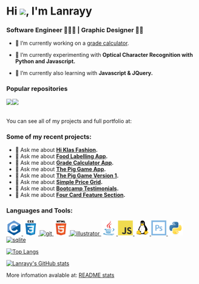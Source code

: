 <h1 align="left">Hi <img src="https://raw.githubusercontent.com/MartinHeinz/MartinHeinz/master/wave.gif" width="30px">, I'm Lanrayy</h1>

<h3 align="left">Software Engineer 👨🏿‍💻 | Graphic Designer ✍🏿</h3>

- 🔭 I’m currently working on a [grade calculator](https://lanrayy.github.io/grade-calculator/).

- 🌱 I’m currently experimenting with **Optical Character Recognition with Python and Javascript.**
- 🌱 I’m currently also learning with **Javascript & JQuery.**

<h3>Popular repositories </h3>

<a href="https://github.com/Lanrayy/grade-calculator" target="_blank">
  <img align="left" src="https://github-readme-stats.vercel.app/api/pin/?username=Lanrayy&show_owner=true&repo=grade-calculator" />
</a>

<a href="https://github.com/Lanrayy/the-pig-game-v2" target="_blank">
  <img align="centre" src="https://github-readme-stats.vercel.app/api/pin/?username=Lanrayy&show_owner=true&repo=the-pig-game-v2" />
</a>

<br/>

<br/>

<p>You can see all of my projects and full portfolio at:</p>
<h3>Some of my recent projects:</h3>

- 💬 Ask me about **[Hi Klas Fashion](https://www.hi-klas-fashion.co.uk).**
- 💬 Ask me about **[Food Labelling App](https://food-label-website.vercel.app).**
- 💬 Ask me about **[Grade Calculator App](https://lanrayy.github.io/grade-calculator/).**
- 💬 Ask me about **[The Pig Game App](https://lanrayy.github.io/the-pig-game-v2/).**
- 💬 Ask me about **[The Pig Game Version 1](https://the-pig-game.vercel.app).**
- 💬 Ask me about **[Simple Price Grid](https://lanrayy.github.io/single-price-grid-component-master/).**
- 💬 Ask me about **[Bootcamp Testimonials](https://lanrayy.github.io/bootcamp-testimonials/).**
- 💬 Ask me about **[Four Card Feature Section](https://lanrayy.github.io/four-card-feature-section/).**


<h3 align="left">Languages and Tools:</h3>
<p align="left"> <a href="https://www.cprogramming.com/" target="_blank"> <img src="https://raw.githubusercontent.com/devicons/devicon/master/icons/c/c-original.svg" alt="c" width="40" height="40"/> </a> <a href="https://www.w3schools.com/css/" target="_blank"> <img src="https://raw.githubusercontent.com/devicons/devicon/master/icons/css3/css3-original-wordmark.svg" alt="css3" width="40" height="40"/> </a> <a href="https://git-scm.com/" target="_blank"> <img src="https://www.vectorlogo.zone/logos/git-scm/git-scm-icon.svg" alt="git" width="40" height="40"/> </a> <a href="https://www.w3.org/html/" target="_blank"> <img src="https://raw.githubusercontent.com/devicons/devicon/master/icons/html5/html5-original-wordmark.svg" alt="html5" width="40" height="40"/> </a> <a href="https://www.adobe.com/in/products/illustrator.html" target="_blank"> <img src="https://www.vectorlogo.zone/logos/adobe_illustrator/adobe_illustrator-icon.svg" alt="illustrator" width="40" height="40"/> </a> <a href="https://www.java.com" target="_blank"> <img src="https://raw.githubusercontent.com/devicons/devicon/master/icons/java/java-original.svg" alt="java" width="40" height="40"/> </a> <a href="https://developer.mozilla.org/en-US/docs/Web/JavaScript" target="_blank"> <img src="https://raw.githubusercontent.com/devicons/devicon/master/icons/javascript/javascript-original.svg" alt="javascript" width="40" height="40"/> </a> <a href="https://www.linux.org/" target="_blank"> <img src="https://raw.githubusercontent.com/devicons/devicon/master/icons/linux/linux-original.svg" alt="linux" width="40" height="40"/> </a> <a href="https://www.photoshop.com/en" target="_blank"> <img src="https://raw.githubusercontent.com/devicons/devicon/master/icons/photoshop/photoshop-line.svg" alt="photoshop" width="40" height="40"/> </a> <a href="https://www.python.org" target="_blank"> <img src="https://raw.githubusercontent.com/devicons/devicon/master/icons/python/python-original.svg" alt="python" width="40" height="40"/> </a> <a href="https://www.sqlite.org/" target="_blank"> <img src="https://www.vectorlogo.zone/logos/sqlite/sqlite-icon.svg" alt="sqlite" width="40" height="40"/> </a> </p>

<!-- Github top languages -->

[![Top Langs](https://github-readme-stats.vercel.app/api/top-langs/?username=Lanrayy&show_icons=true&locale=en&layout=compact&bg_color=30,e96443,904e95&title_color=ffffff&text_color=ffffff&icon_color=ffffff&card_width=445)](https://github.com/Lanrayy/)

<!-- Gitbub stats -->

[![Lanrayy's GitHub stats](https://github-readme-stats.vercel.app/api/?username=Lanrayy&count_private=true&hide=contribs&show_icons=true&bg_color=30,e96443,904e95&title_color=ffffff&text_color=ffffff&icon_color=ffffff)](https://github.com/Lanrayy/)

More infomation avalable at: [README stats](https://github.com/anuraghazra/github-readme-stats)

